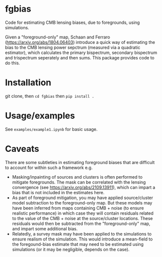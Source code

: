 # fgbias

Code for estimating CMB lensing biases, due to foregrounds, using simulations.

Given a "foreground-only" map, Schaan and Ferraro (https://arxiv.org/abs/1804.06403) introduce a 
quick way of estimating the bias to the CMB lensing power sepctrum (measured via a quadratic estimator),
which calculates the primary bispectrum, secondary bispectrum and trispectrum seperately and then sums. 
This package provides code to do this. 

# Installation

git clone, then `cd fgbias` then `pip install .`

# Usage/examples

See `examples/example1.ipynb` for basic usage.

# Caveats

There are some subtleties in estimating foreground biases that are difficult to account for within such a framework e.g.
- Masking/inpainting of sources and clusters is often performed to mitigate foregrounds. The mask can be correlated with the lensing
  convergence (see https://arxiv.org/abs/2109.13911), which can impart a bias that is not included in the estimates here. 
- As part of foreground mitigation, you may have applied source/cluster model subtraction to the foreground-only map. But these models
may have been inferred from maps containing CMB + noise (to ensure realistic performance) in which case they will contain residuals related
to the value of the CMB + noise at the source/cluster locations. These residuals would then be subtracted from the "foreground-only" map,
and impart some additional bias.
- Relatedly, a survey mask may have been applied to the simulations to ensure realism of the simulation. This would introduce a mean-field
  to the foregound-bias estimate that may need to be estimated using simulations (or it may be negligible, depends on the case). 
